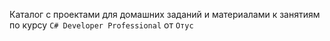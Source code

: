 Каталог с проектами для домашних заданий и материалами к занятиям по курсу `C# Developer Professional` от `Отус`